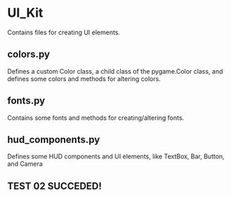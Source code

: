 # UI_Kit
Contains files for creating UI elements.

## colors.py
Defines a custom Color class, a child class of the pygame.Color class, and defines some colors and methods for altering colors.

## fonts.py
Contains some fonts and methods for creating/altering fonts.

## hud_components.py
Defines some HUD components and UI elements, like TextBox, Bar, Button, and Camera

## TEST 02 SUCCEDED!